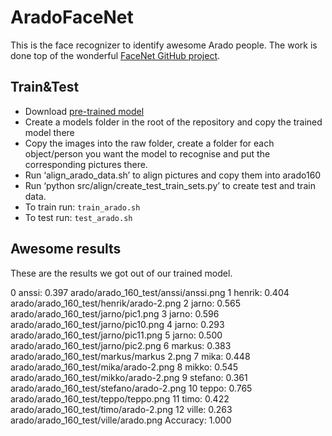 # AradoFaceNet 

This is the face recognizer to identify awesome Arado people. 
The work is done top of the wonderful [FaceNet GitHub project](https://github.com/davidsandberg/facenet). 

## Train&Test

- Download [pre-trained model](https://drive.google.com/file/d/0B5MzpY9kBtDVZ2RpVDYwWmxoSUk/edit)
- Create a models folder in the root of the repository and copy the trained model there
- Copy the images into the raw folder, create a folder for each object/person you want the model to recognise and put the corresponding pictures there.
- Run ‘align_arado_data.sh’ to align pictures and copy them into arado160
- Run ‘python src/align/create_test_train_sets.py’ to create test and train data.
- To train run: `train_arado.sh`
- To test run: `test_arado.sh`

## Awesome results

These are the results we got out of our trained model.

   0  anssi: 0.397 arado/arado_160_test/anssi/anssi.png
   1  henrik: 0.404 arado/arado_160_test/henrik/arado-2.png
   2  jarno: 0.565 arado/arado_160_test/jarno/pic1.png
   3  jarno: 0.596 arado/arado_160_test/jarno/pic10.png
   4  jarno: 0.293 arado/arado_160_test/jarno/pic11.png
   5  jarno: 0.500 arado/arado_160_test/jarno/pic2.png
   6  markus: 0.383 arado/arado_160_test/markus/markus 2.png
   7  mika: 0.448 arado/arado_160_test/mika/arado-2.png
   8  mikko: 0.545 arado/arado_160_test/mikko/arado-2.png
   9  stefano: 0.361 arado/arado_160_test/stefano/arado-2.png
  10  teppo: 0.765 arado/arado_160_test/teppo/teppo.png
  11  timo: 0.422 arado/arado_160_test/timo/arado-2.png
  12  ville: 0.263 arado/arado_160_test/ville/arado.png
Accuracy: 1.000